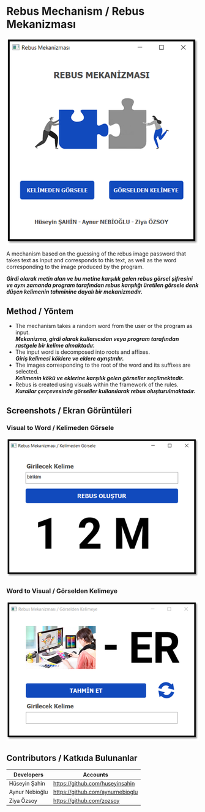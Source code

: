 # Rebus Mechanism / Rebus Mekanizması

<p align="center">
  <img src="https://github.com/huseyinsahin/Rebus-Mechanism/blob/main/images/User_Interface.png" align="center">
</p>

A mechanism based on the guessing of the rebus image password that takes text as input and corresponds to this text, as well as the word corresponding to the image produced by the program.</br>

***Girdi olarak metin alan ve bu metine karşılık gelen rebus görsel şifresini ve aynı zamanda program tarafından rebus karşılığı üretilen görsele denk düşen kelimenin tahminine dayalı bir mekanizmadır.***

## Method / Yöntem
* The mechanism takes a random word from the user or the program as input.</br>
***Mekanizma, girdi olarak kullanıcıdan veya program tarafından rastgele bir kelime almaktadır.***
* The input word is decomposed into roots and affixes.</br>
***Giriş kelimesi köklere ve eklere ayrıştırılır.***
* The images corresponding to the root of the word and its suffixes are selected.</br>
***Kelimenin kökü ve eklerine karşılık gelen görseller seçilmektedir.***
* Rebus is created using visuals within the framework of the rules.</br>
***Kurallar çerçevesinde görseller kullanılarak rebus oluşturulmaktadır.***

 ## Screenshots / Ekran Görüntüleri
 ### Visual to Word / Kelimeden Görsele

 <p>
  <img src="https://github.com/huseyinsahin/Rebus-Mechanism/blob/main/images/Visual_to_Word.png">
 </p>

 ### Word to Visual / Görselden Kelimeye

 <p>
  <img src="https://github.com/huseyinsahin/Rebus-Mechanism/blob/main/images/Word_to_Visual.png">
 </p>
 
 ## Contributors / Katkıda Bulunanlar 
 
| Developers | Accounts |
| ------ | ------ |
| Hüseyin Şahin | https://github.com/huseyinsahin |
| Aynur Nebioğlu | https://github.com/aynurnebioglu |
| Ziya Özsoy | https://github.com/zozsoy |
 
